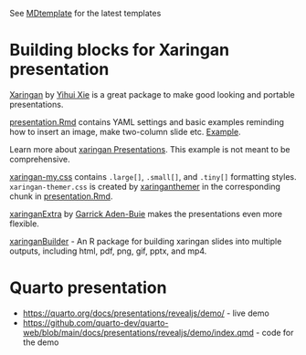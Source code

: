 See [MDtemplate](https://github.com/mdozmorov/MDtemplate) for the latest templates

# Building blocks for Xaringan presentation

[Xaringan](https://CRAN.R-project.org/package=xaringan) by [Yihui Xie](https://github.com/yihui) is a great package to make good looking and portable presentations. 

[presentation.Rmd](presentation.Rmd) contains YAML settings and basic examples reminding how to insert an image, make two-column slide etc. [Example](https://bios691-cancer-bioinformatics.netlify.app/slides/02_unix/01_unix#1).

Learn more about [xaringan Presentations](https://bookdown.org/yihui/rmarkdown/xaringan.html). This example is not meant to be comprehensive.

[xaringan-my.css](xaringan-my.css) contains `.large[]`, `.small[]`, and `.tiny[]` formatting styles. `xaringan-themer.css` is created by [xaringanthemer](https://github.com/gadenbuie/xaringanthemer) in the corresponding chunk in [presentation.Rmd](presentation.Rmd).

[xaringanExtra](https://github.com/gadenbuie/xaringanExtra) by [Garrick Aden-Buie](https://github.com/gadenbuie) makes the presentations even more flexible.

[xaringanBuilder](https://github.com/jhelvy/xaringanBuilder) - An R package for building xaringan slides into multiple outputs, including html, pdf, png, gif, pptx, and mp4.

# Quarto presentation

- https://quarto.org/docs/presentations/revealjs/demo/ - live demo
- https://github.com/quarto-dev/quarto-web/blob/main/docs/presentations/revealjs/demo/index.qmd - code for the demo
